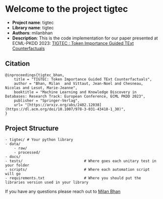 # Welcome to the project tigtec

- **Project name**: tigtec
- **Library name**: tigtec
- **Authors**: milanbhan
- **Description**: This is the code implementation for our paper presented at ECML-PKDD 2023:
  [TIGTEC : Token Importance Guided TExt Counterfactuals](https://dl.acm.org/doi/10.1007/978-3-031-43418-1_30)

## Citation
```
@inproceedings{tigtec_bhan,
    title = "TIGTEC: Token Importance Guided TExt Counterfactuals",
    author = "Bhan, Milan  and Vittaut, Jean-Noel and Chesneau, Nicolas and Lesot, Marie-Jeanne",
    booktitle = "Machine Learning and Knowledge Discovery in Databases: Research Track: European Conference, ECML PKDD 2023",
    publisher = "Springer-Verlag",
    url= "[https://arxiv.org/abs/2402.12038](https://dl.acm.org/doi/10.1007/978-3-031-43418-1_30)",
}
```

## Project Structure
```
- tigtec/ # Your python library
- data/
    - raw/
    - processed/
- docs/
- tests/                            # Where goes each unitary test in your folder
- scripts/                          # Where each automation script will go
- requirements.txt                  # Where you should put the libraries version used in your library
```



If you have any questions please reach out to  [Milan Bhan](mailto:milan.bhan@ekimetrics.com)





